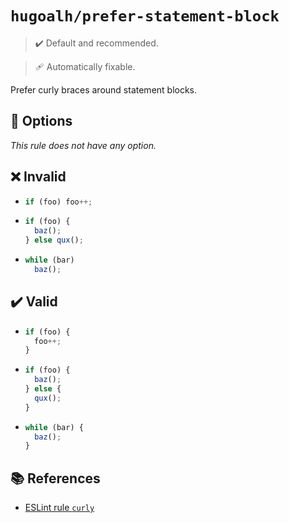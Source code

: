 # `hugoalh/prefer-statement-block`

> ✔️ Default and recommended.

> 🩹 Automatically fixable.

Prefer curly braces around statement blocks.

## 🔧 Options

*This rule does not have any option.*

## ❌ Invalid

- ```ts
  if (foo) foo++;
  ```
- ```ts
  if (foo) {
    baz();
  } else qux();
  ```
- ```ts
  while (bar)
    baz();
  ```

## ✔️ Valid

- ```ts
  if (foo) {
    foo++;
  }
  ```
- ```ts
  if (foo) {
    baz();
  } else {
    qux();
  }
  ```
- ```ts
  while (bar) {
    baz();
  }
  ```

## 📚 References

- [ESLint rule `curly`](https://eslint.org/docs/latest/rules/curly)
